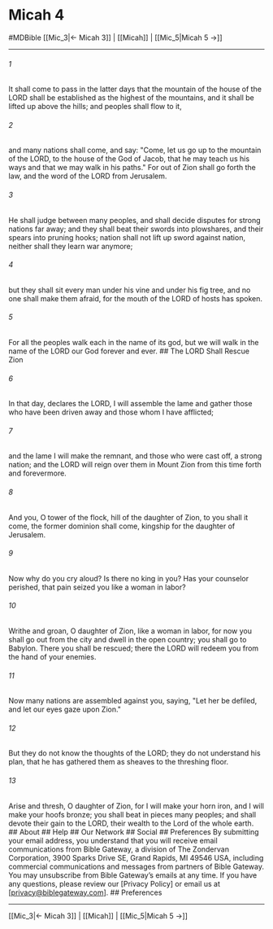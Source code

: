 # Micah 4
#MDBible
[[Mic_3|← Micah 3]] | [[Micah]] | [[Mic_5|Micah 5 →]]

***


###### 1 
It shall come to pass in the latter days that the mountain of the house of the LORD shall be established as the highest of the mountains, and it shall be lifted up above the hills; and peoples shall flow to it, 

###### 2 
and many nations shall come, and say: "Come, let us go up to the mountain of the LORD, to the house of the God of Jacob, that he may teach us his ways and that we may walk in his paths." For out of Zion shall go forth the law, and the word of the LORD from Jerusalem. 

###### 3 
He shall judge between many peoples, and shall decide disputes for strong nations far away; and they shall beat their swords into plowshares, and their spears into pruning hooks; nation shall not lift up sword against nation, neither shall they learn war anymore; 

###### 4 
but they shall sit every man under his vine and under his fig tree, and no one shall make them afraid, for the mouth of the LORD of hosts has spoken. 

###### 5 
For all the peoples walk each in the name of its god, but we will walk in the name of the LORD our God forever and ever. ## The LORD Shall Rescue Zion 

###### 6 
In that day, declares the LORD, I will assemble the lame and gather those who have been driven away and those whom I have afflicted; 

###### 7 
and the lame I will make the remnant, and those who were cast off, a strong nation; and the LORD will reign over them in Mount Zion from this time forth and forevermore. 

###### 8 
And you, O tower of the flock, hill of the daughter of Zion, to you shall it come, the former dominion shall come, kingship for the daughter of Jerusalem. 

###### 9 
Now why do you cry aloud? Is there no king in you? Has your counselor perished, that pain seized you like a woman in labor? 

###### 10 
Writhe and groan, O daughter of Zion, like a woman in labor, for now you shall go out from the city and dwell in the open country; you shall go to Babylon. There you shall be rescued; there the LORD will redeem you from the hand of your enemies. 

###### 11 
Now many nations are assembled against you, saying, "Let her be defiled, and let our eyes gaze upon Zion." 

###### 12 
But they do not know the thoughts of the LORD; they do not understand his plan, that he has gathered them as sheaves to the threshing floor. 

###### 13 
Arise and thresh, O daughter of Zion, for I will make your horn iron, and I will make your hoofs bronze; you shall beat in pieces many peoples; and shall devote their gain to the LORD, their wealth to the Lord of the whole earth. ## About ## Help ## Our Network ## Social ## Preferences By submitting your email address, you understand that you will receive email communications from Bible Gateway, a division of The Zondervan Corporation, 3900 Sparks Drive SE, Grand Rapids, MI 49546 USA, including commercial communications and messages from partners of Bible Gateway. You may unsubscribe from Bible Gateway&rsquo;s emails at any time. If you have any questions, please review our [Privacy Policy] or email us at [privacy@biblegateway.com]. ## Preferences

***

[[Mic_3|← Micah 3]] | [[Micah]] | [[Mic_5|Micah 5 →]]

